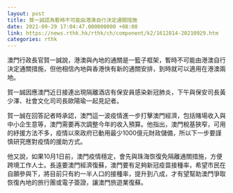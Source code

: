 ```yaml
---
layout: post
title: 賀一誠認為暫時不可能由港澳自行決定通關措施
date: 2021-09-29 17:04:47.000000000 +08:00
link: https://news.rthk.hk/rthk/ch/component/k2/1612814-20210929.htm
categories: rthk
---
```


澳門行政長官賀一誠說，港澳與內地的通關是一籃子框架，暫時不可能由港澳自行決定通關措施，但他相信內地與香港快有新的通關安排，到時就可以適用在港澳兩地。

賀一誠因應澳門近日接連出現隔離酒店有保安員感染新冠肺炎，下午與保安司長黃少澤、社會文化司司長歐陽瑜一起見記者。

賀一誠在回答記者時承認，澳門這一波疫情進一步打擊澳門經濟，包括賭場收入與中小企生意等，澳門需要再次調整今年的收入預算。他指出，澳門稅基狹窄，可用的紓援方法不多，疫情以來政府已動用最少1000億元財政儲備，所以下一步要謹慎研究應對疫情的援助方式。

他又說，如果10月1日前，澳門疫情穩定，會先與珠海恢復免隔離通關措施，方便跨境工作人士。長遠要澳門經濟復蘇，澳門要有足夠新冠疫苗接種率，希望市民在自願參與下，將目前只有約一半人口的接種率，提升到八成，才有望幫助澳門爭取恢復內地的旅行團或電子簽證，讓澳門旅遊業復蘇。
